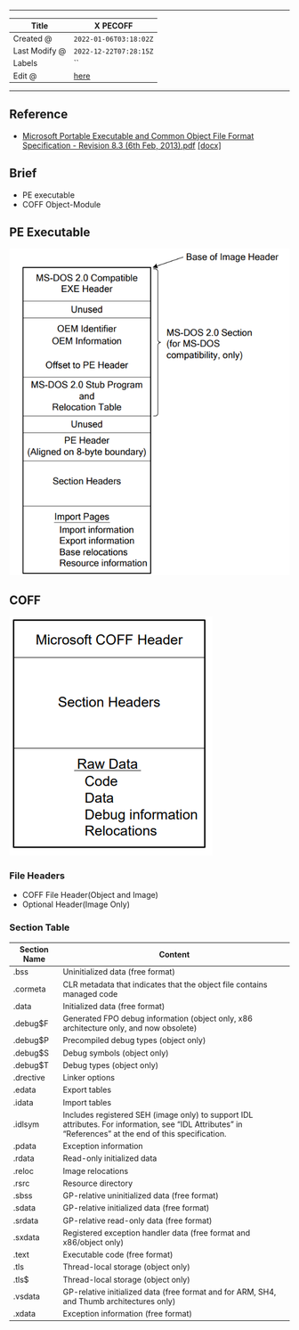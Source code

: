 -----

| Title         | X PECOFF                                             |
| ------------- | ---------------------------------------------------- |
| Created @     | `2022-01-06T03:18:02Z`                               |
| Last Modify @ | `2022-12-22T07:28:15Z`                               |
| Labels        | \`\`                                                 |
| Edit @        | [here](https://github.com/junxnone/xwiki/issues/152) |

-----

## Reference

  - [Microsoft Portable Executable and Common Object File Format
    Specification - Revision 8.3 (6th
    Feb, 2013).pdf](https://github.com/tpn/pdfs/blob/master/Microsoft%20Portable%20Executable%20and%20Common%20Object%20File%20Format%20Specification%20-%20Revision%208.3%20\(6th%20Feb%2C%202013\).pdf)
    [\[docx\]](https://raw.githubusercontent.com/tpn/pdfs/master/Microsoft%20Portable%20Executable%20and%20Common%20Object%20File%20Format%20Specification%20-%20Revision%208.3%20\(6th%20Feb%2C%202013\).docx)

## Brief

  - PE executable
  - COFF Object-Module

## PE Executable

![image](media/e1be076a70edc39168da2b852acdb192ef1a6dea.png)

## COFF

![image](media/b0157c183f1824b5c3bea60ade1a1affc3777917.png)

### File Headers

  - COFF File Header(Object and Image)
  - Optional Header(Image Only)

### Section Table

| Section Name | Content                                                                                                                                                 |
| ------------ | ------------------------------------------------------------------------------------------------------------------------------------------------------- |
| .bss         | Uninitialized data (free format)                                                                                                                        |
| .cormeta     | CLR metadata that indicates that the object file contains managed code                                                                                  |
| .data        | Initialized data (free format)                                                                                                                          |
| .debug$F     | Generated FPO debug information (object only, x86 architecture only, and now obsolete)                                                                  |
| .debug$P     | Precompiled debug types (object only)                                                                                                                   |
| .debug$S     | Debug symbols (object only)                                                                                                                             |
| .debug$T     | Debug types (object only)                                                                                                                               |
| .drective    | Linker options                                                                                                                                          |
| .edata       | Export tables                                                                                                                                           |
| .idata       | Import tables                                                                                                                                           |
| .idlsym      | Includes registered SEH (image only) to support IDL attributes. For information, see “IDL Attributes” in “References” at the end of this specification. |
| .pdata       | Exception information                                                                                                                                   |
| .rdata       | Read-only initialized data                                                                                                                              |
| .reloc       | Image relocations                                                                                                                                       |
| .rsrc        | Resource directory                                                                                                                                      |
| .sbss        | GP-relative uninitialized data (free format)                                                                                                            |
| .sdata       | GP-relative initialized data (free format)                                                                                                              |
| .srdata      | GP-relative read-only data (free format)                                                                                                                |
| .sxdata      | Registered exception handler data (free format and x86/object only)                                                                                     |
| .text        | Executable code (free format)                                                                                                                           |
| .tls         | Thread-local storage (object only)                                                                                                                      |
| .tls$        | Thread-local storage (object only)                                                                                                                      |
| .vsdata      | GP-relative initialized data (free format and for ARM, SH4, and Thumb architectures only)                                                               |
| .xdata       | Exception information (free format)                                                                                                                     |

